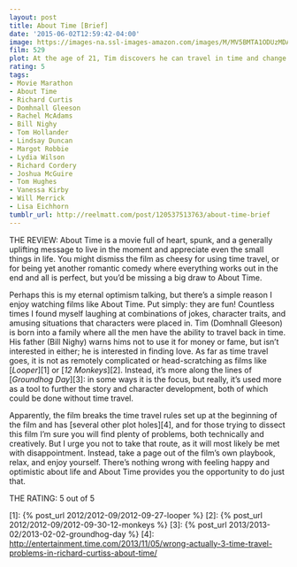 ```yaml
---
layout: post
title: About Time [Brief]
date: '2015-06-02T12:59:42-04:00'
image: https://images-na.ssl-images-amazon.com/images/M/MV5BMTA1ODUzMDA3NzFeQTJeQWpwZ15BbWU3MDgxMTYxNTk@._V1_UX182_CR0,0,182,268_AL_.jpg
film: 529
plot: At the age of 21, Tim discovers he can travel in time and change what happens and has happened in his own life. His decision to make his world a better place by getting a girlfriend turns out not to be as easy as you might think.
rating: 5
tags:
- Movie Marathon
- About Time
- Richard Curtis
- Domhnall Gleeson
- Rachel McAdams
- Bill Nighy
- Tom Hollander
- Lindsay Duncan
- Margot Robbie
- Lydia Wilson
- Richard Cordery
- Joshua McGuire
- Tom Hughes
- Vanessa Kirby
- Will Merrick
- Lisa Eichhorn
tumblr_url: http://reelmatt.com/post/120537513763/about-time-brief
---
```


THE REVIEW: About Time is a movie full of heart, spunk, and a generally uplifting message to live in the moment and appreciate even the small things in life. You might dismiss the film as cheesy for using time travel, or for being yet another romantic comedy where everything works out in the end and all is perfect, but you’d be missing a big draw to About Time.

Perhaps this is my eternal optimism talking, but there’s a simple reason I enjoy watching films like About Time. Put simply: they are fun! Countless times I found myself laughing at combinations of jokes, character traits, and amusing situations that characters were placed in. Tim (Domhnall Gleeson) is born into a family where all the men have the ability to travel back in time. His father (Bill Nighy) warns hims not to use it for money or fame, but isn’t interested in either; he is interested in finding love. As far as time travel goes, it is not as remotely complicated or head-scratching as films like [*Looper*][1] or [*12 Monkeys*][2]. Instead, it’s more along the lines of [*Groundhog Day*][3]: in some ways it is the focus, but really, it’s used more as a tool to further the story and character development, both of which could be done without time travel.

Apparently, the film breaks the time travel rules set up at the beginning of the film and has [several other plot holes][4], and for those trying to dissect this film I’m sure you will find plenty of problems, both technically and creatively. But I urge you not to take that route, as it will most likely be met with disappointment. Instead, take a page out of the film’s own playbook, relax, and enjoy yourself. There’s nothing wrong with feeling happy and optimistic about life and About Time provides you the opportunity to do just that.

THE RATING: 5 out of 5

[1]: {% post_url 2012/2012-09/2012-09-27-looper %}
[2]: {% post_url 2012/2012-09/2012-09-30-12-monkeys %}
[3]: {% post_url 2013/2013-02/2013-02-02-groundhog-day %}
[4]: http://entertainment.time.com/2013/11/05/wrong-actually-3-time-travel-problems-in-richard-curtiss-about-time/